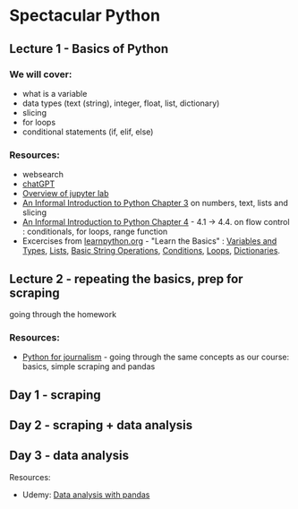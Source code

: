 # Spectacular Python
## Lecture 1 - Basics of Python
### We will cover:
- what is a variable
- data types (text (string), integer, float, list, dictionary)
- slicing
- for loops
- conditional statements (if, elif, else)

### Resources:
- websearch
- [chatGPT](https://chat.openai.com/)
- [Overview of jupyter lab](https://youtu.be/5pf0_bpNbkw?si=W0N8-QVy8uvtx4L4&t=565)
- [An Informal Introduction to Python Chapter 3](https://docs.python.org/3/tutorial/introduction.html) on numbers, text, lists and slicing
- [An Informal Introduction to Python Chapter 4](https://docs.python.org/3/tutorial/controlflow.html) - 4.1 -> 4.4. on flow control : conditionals, for loops, range function
- Excercises from [learnpython.org](https://www.learnpython.org/) - "Learn the Basics" : [Variables and Types](https://www.learnpython.org/en/Variables_and_Types), [Lists](https://www.learnpython.org/en/Lists), [Basic String Operations](https://www.learnpython.org/en/Basic_String_Operations), [Conditions](https://www.learnpython.org/en/Conditions), [Loops](https://www.learnpython.org/en/Loops), [Dictionaries](https://www.learnpython.org/en/Dictionaries).

## Lecture 2 - repeating the basics, prep for scraping

going through the homework

### Resources:
- [Python for journalism](https://datajournalism.com/watch/python-for-journalists/) - going through the same concepts as our course: basics, simple scraping and pandas

## Day 1 - scraping

## Day 2 - scraping + data analysis

## Day 3 - data analysis


Resources:
- Udemy: [Data analysis with pandas ](https://www.udemy.com/course/data-analysis-with-pandas/)
